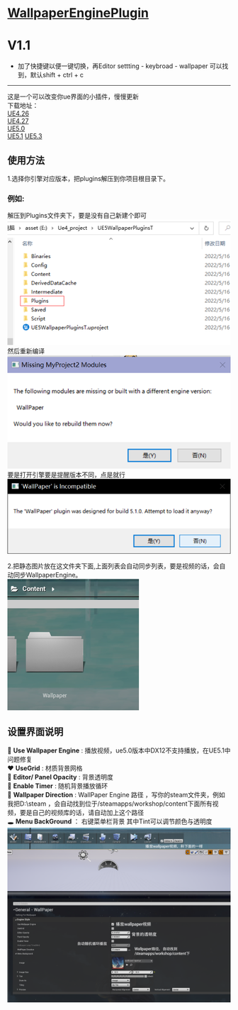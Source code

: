 
# [WallpaperEnginePlugin](https://https://github.com/natsupora/WallpaperEnginePlugin)

# V1.1
- 加了快捷键以便一键切换，再Editor settting - keybroad - wallpaper 可以找到，默认shift + ctrl + c
___

这是一个可以改变你ue界面的小插件，慢慢更新 \
下载地址：\
[UE4.26](https://1drv.ms/u/s!AvyznzGW09kP8v5toj33IgTgWNSTig?e=vVsnf0) \
[UE4.27](https://1drv.ms/u/s!AvyznzGW09kP8v5AtHEQBxZE5gpbxQ?e=ZgK1Gz) \
[UE5.0](https://1drv.ms/u/s!AvyznzGW09kP84V6DMXbVUdSMrS_zg?e=1Y2ps8) \
[UE5.1](https://1drv.ms/u/s!AvyznzGW09kP84V5NtkQtNu9Yb8rRw?e=gufzzE) 
[UE5.3](https://github.com/Natsuneko3/WallpaperPlugin/releases/download/V1.1/ue5.3Plugins.zip)
## 使用方法

1.选择你引擎对应版本，把plugins解压到你项目根目录下。
### 例如: 
解压到Plugins文件夹下，要是没有自己新建个即可 \
<img src="./assets/%E5%9B%BE%E7%89%871.png"> \
然后重新编译 \
<img src="./assets/%E5%9B%BE%E7%89%876.png" > \
要是打开引擎要是提醒版本不同，点是就行 \
<img src="./assets/%E5%9B%BE%E7%89%872.png" > 

2.把静态图片放在这文件夹下面,上面列表会自动同步列表，要是视频的话，会自动同步WallpaperEngine。 \
<img src="./assets/%E5%9B%BE%E7%89%873.png">

## 设置界面说明
:blue_heart: **Use Wallpaper Engine** : 播放视频，ue5.0版本中DX12不支持播放，在UE5.1中问题修复 \
:heart: **UseGrid** : 材质背景网格 \
:yellow_heart: **Editor/ Panel Opacity** : 背景透明度 \
:green_heart: **Enable Timer** : 随机背景播放循环 \
:purple_heart: **Wallpaper Direction** : WallPaper Engine 路径 ，写你的steam文件夹，例如我把D:\steam ，会自动找到位于/steamapps/workshop/content下面所有视频，要是自己的视频库的话，请自动加上这个路径 \
:hole: **Menu BackGround** ： 右键菜单栏背景 其中Tint可以调节颜色与透明度
<img src="./assets/%E5%9B%BE%E7%89%875.png"> 

